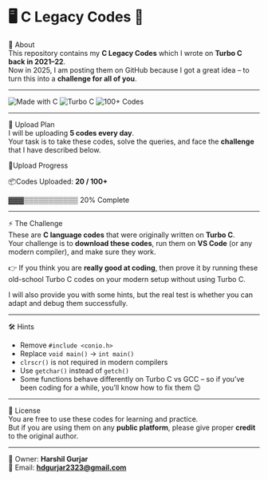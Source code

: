 # 🖥️ C Legacy Codes 📜 

 📌 About  
This repository contains my **C Legacy Codes** which I wrote on **Turbo C back in 2021–22**.  
Now in 2025, I am posting them on GitHub because I got a great idea – to turn this into a **challenge for all of you**.  

---

![Made with C](https://img.shields.io/badge/Made%20with-C-blue) 
![Turbo C](https://img.shields.io/badge/TurboC-Archive-orange) 
![100+ Codes](https://img.shields.io/badge/Programs-100+-brightgreen)

---

 📅 Upload Plan  
I will be uploading **5 codes every day**.  
Your task is to take these codes, solve the queries, and face the **challenge** that I have described below.  

   🚀Upload Progress  

   📦Codes Uploaded: **20 / 100+**  

   ▓▓▓▒▒▒▒▒▒▒▒▒▒▒ 20% Complete 

---

 ⚡ The Challenge  
These are **C language codes** that were originally written on **Turbo C**.  
Your challenge is to **download these codes**, run them on **VS Code** (or any modern compiler), and make sure they work.  

👉 If you think you are **really good at coding**, then prove it by running these old-school Turbo C codes on your modern setup without using Turbo C.  

I will also provide you with some hints, but the real test is whether you can adapt and debug them successfully.  

---

 🛠️ Hints  
- Remove `#include <conio.h>`  
- Replace `void main()` → `int main()`  
- `clrscr()` is not required in modern compilers  
- Use `getchar()` instead of `getch()`  
- Some functions behave differently on Turbo C vs GCC – so if you’ve been coding for a while, you’ll know how to fix them 😉  

---

 📜 License  
You are free to use these codes for learning and practice.  
But if you are using them on any **public platform**, please give proper **credit** to the original author.  

---

👤 Owner: **Harshil Gurjar**  
📧 Email: **hdgurjar2323@gmail.com**  
